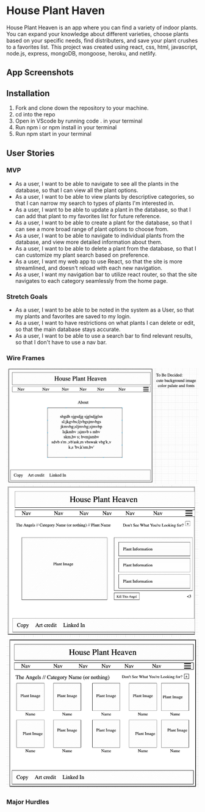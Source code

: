 # House Plant Haven

House Plant Heaven is an app where you can find a variety of indoor plants. You can expand your knowledge about different varieties, choose plants based on your specific needs, find distributers, and save your plant crushes to a favorites list. This project was created using react, css, html, javascript, node.js, express, mongoDB, mongoose, heroku, and netlify.

## App Screenshots

## Installation

1. Fork and clone down the repository to your machine.
2. cd into the repo
3. Open in VScode by running code . in your terminal
4. Run npm i or npm install in your terminal
5. Run npm start in your terminal


## User Stories

### MVP

* As a user, I want to be able to navigate to see all the plants in the database, so that I can view all the plant options.
* As a user, I want to be able to view plants by descriptive categories, so that I can narrow my search to types of plants I'm interested in.
* As a user, I want to be able to update a plant in the database, so that I can add that plant to my favorites list for future reference.
* As a user, I want to be able to create a plant for the database, so that I can see a more broad range of plant options to choose from.
* As a user, I want to be able to navigate to individual plants from the database, and view more detailed information about them.
* As a user, I want to be able to delete a plant from the database, so that I can customize my plant search based on preference.
* As a user, I want my web app to use React, so that the site is more streamlined, and doesn't reload with each new navigation.
* As a user, I want my navigation bar to utilize react router, so that the site navigates to each category seamlessly from the home page.



### Stretch Goals

* As a user, I want to be able to be noted in the system as a User, so that my plants and favorites are saved to my login.
* As a user, I want to have restrictions on what plants I can delete or edit, so that the main database stays accurate.
* As a user, I want to be able to use a search bar to find relevant results, so that I don't have to use a nav bar.


### Wire Frames

![Wireframe 1](public/assets/3e14d700-7d33-11ec-9c7f-a87cfb943f8a.png)
![Wireframe 2](public/assets/54bb2e00-7d33-11ec-807b-dc1161fcbace.png)
![Wireframe 3](public/assets/43722180-7d33-11ec-9477-48fc96a055b5.png)

### Major Hurdles




